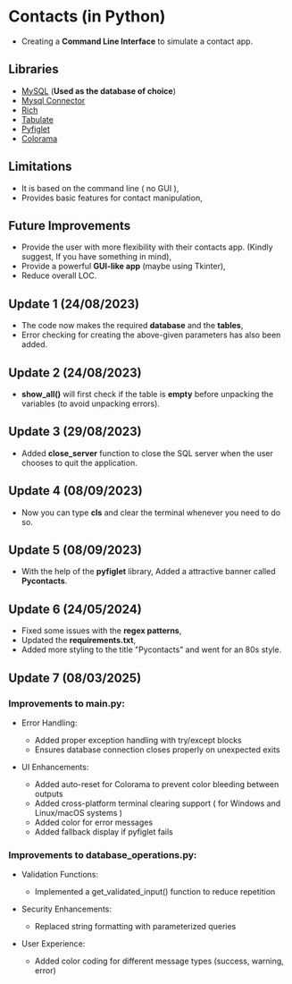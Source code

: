 # Contacts (in Python)
* Creating a **Command Line Interface** to simulate a contact app.


## Libraries
* [MySQL](https://www.mysql.com/) (**Used as the database of choice**)
* [Mysql Connector](https://pypi.org/project/mysql-connector-python/)
* [Rich](https://rich.readthedocs.io/en/stable/introduction.html)
* [Tabulate](https://pypi.org/project/tabulate/)
* [Pyfiglet ](https://pypi.org/project/pyfiglet/0.7/)
* [Colorama  ](https://pypi.org/project/colorama/)


## Limitations  
* It is based on the command line ( no GUI ),
* Provides basic features for contact manipulation,



## Future Improvements
* Provide the user with more flexibility with their contacts app. (Kindly suggest, If you have something in mind),
* Provide a powerful **GUI-like app** (maybe using Tkinter),
* Reduce overall LOC.



## Update 1 (24/08/2023)
* The code now makes the required **database** and the **tables**,
* Error checking for creating the above-given parameters has also been added.




## Update 2 (24/08/2023)
* **show_all()** will first check if the table is **empty** before unpacking the variables (to avoid unpacking errors).



  
## Update 3 (29/08/2023)
* Added **close_server** function to close the SQL server when the user chooses to quit the application.



## Update 4 (08/09/2023)
* Now you can type **cls** and clear the terminal whenever you need to do so.




## Update 5 (08/09/2023)
* With the help of the **pyfiglet** library, Added a attractive banner called **Pycontacts**.




## Update 6 (24/05/2024) 
* Fixed some issues with the **regex patterns**,
* Updated the **requirements.txt**,
* Added more styling to the title "Pycontacts" and went for an 80s style. 




## Update 7 (08/03/2025) 
### Improvements to main.py:
  * Error Handling:
    * Added proper exception handling with try/except blocks
    * Ensures database connection closes properly on unexpected exits

  * UI Enhancements:
    * Added auto-reset for Colorama to prevent color bleeding between outputs
    * Added cross-platform terminal clearing support ( for  Windows and Linux/macOS systems ) 
    * Added color for error messages
    * Added fallback display if pyfiglet fails

### Improvements to database_operations.py:
  * Validation Functions:  
    * Implemented a get_validated_input() function to reduce repetition

  * Security Enhancements:
    * Replaced string formatting with parameterized queries

  * User Experience:
    * Added color coding for different message types (success, warning, error)



